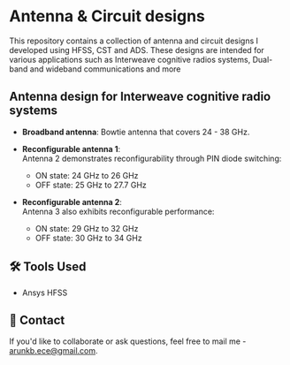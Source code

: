 # Antenna & Circuit designs

This repository contains a collection of antenna and circuit designs I developed using HFSS, CST and ADS. These designs are intended for various applications such as Interweave cognitive radios systems, Dual-band and wideband communications and more
## Antenna design for Interweave cognitive radio systems
- **Broadband antenna**: Bowtie antenna that covers 24 - 38 GHz.
- **Reconfigurable antenna 1**:<br>
    Antenna 2 demonstrates reconfigurability through PIN diode switching:
    - ON state: 24 GHz to 26 GHz
    - OFF state: 25 GHz to 27.7 GHz
      
- **Reconfigurable antenna 2**:<br>
    Antenna 3 also exhibits reconfigurable performance:
    - ON state: 29 GHz to 32 GHz
    - OFF state: 30 GHz to 34 GHz
      
## 🛠 Tools Used
- Ansys HFSS



## 📧 Contact
If you'd like to collaborate or ask questions, feel free to mail me - [arunkb.ece@gmail.com](mailto:arunkb.ece@gmail.com).
